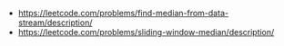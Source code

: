 - https://leetcode.com/problems/find-median-from-data-stream/description/
- https://leetcode.com/problems/sliding-window-median/description/